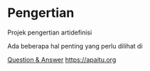# Pengertian
Projek pengertian artidefinisi

Ada beberapa hal penting yang perlu dilihat di 

<a href='https://apaitu.org' rel='dofollow'>Question & Answer</a>
https://apaitu.org
